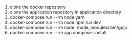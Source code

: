 1. clone the docker repository
2. clone the application repository in application directory
3. docker-compose run --rm node yarn
4. docker-compose run --rm node npm run dev
5. docker-compose run --rm node ./node_modules/.bin/gulp
6. docker-compose run --rm app composer install
